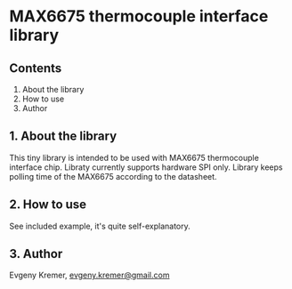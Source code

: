 # MAX6675 thermocouple interface library
## Contents
1. About the library
2. How to use
3. Author

## 1. About the library
This tiny library is intended to be used with MAX6675 thermocouple interface chip. Libraty currently supports hardware SPI only. Library keeps polling time of the MAX6675 according to the datasheet.
## 2. How to use
See included example, it's quite self-explanatory.
## 3. Author
Evgeny Kremer, evgeny.kremer@gmail.com
